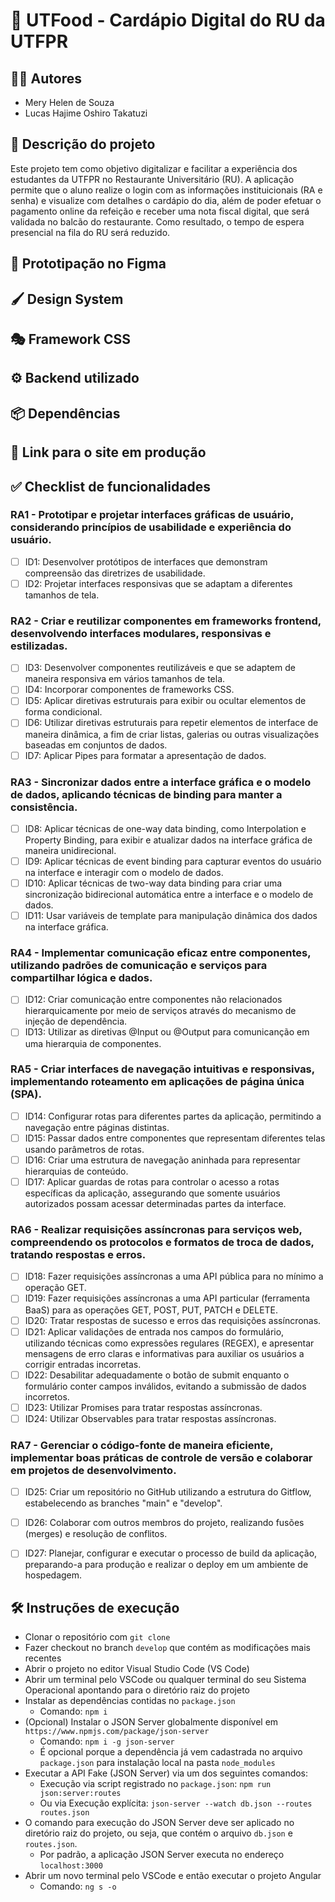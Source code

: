 # 📌 UTFood - Cardápio Digital do RU da UTFPR 

## 👩‍💻 Autores
- Mery Helen de Souza
- Lucas Hajime Oshiro Takatuzi

## 📖 Descrição do projeto
Este projeto tem como objetivo digitalizar e facilitar a experiência dos estudantes da UTFPR no Restaurante Universitário (RU). A aplicação permite que o aluno realize o login com as informações instituicionais (RA e senha) e visualize com detalhes o cardápio do dia, além de poder efetuar o pagamento online da refeição e receber uma nota fiscal digital, que será validada no balcão do restaurante. Como resultado, o tempo de espera presencial na fila do RU será reduzido.

## 🎨 Prototipação no Figma


## 🖌️ Design System


## 🎭 Framework CSS


## ⚙️ Backend utilizado


## 📦 Dependências


## 🚀 Link para o site em produção


## ✅ Checklist de funcionalidades
### RA1 - Prototipar e projetar interfaces gráficas de usuário, considerando princípios de usabilidade e experiência do usuário.
- [ ] ID1: Desenvolver protótipos de interfaces que demonstram compreensão das diretrizes de usabilidade.
- [ ] ID2: Projetar interfaces responsivas que se adaptam a diferentes tamanhos de tela.

### RA2 - Criar e reutilizar componentes em frameworks frontend, desenvolvendo interfaces modulares, responsivas e estilizadas.
- [ ] ID3: Desenvolver componentes reutilizáveis e que se adaptem de maneira responsiva em vários tamanhos de tela.
- [ ] ID4: Incorporar componentes de frameworks CSS.
- [ ] ID5: Aplicar diretivas estruturais para exibir ou ocultar elementos de forma condicional.
- [ ] ID6: Utilizar diretivas estruturais para repetir elementos de interface de maneira dinâmica, a fim de criar listas, galerias ou outras visualizações baseadas em conjuntos de dados.
- [ ] ID7: Aplicar Pipes para formatar a apresentação de dados.

### RA3 - Sincronizar dados entre a interface gráfica e o modelo de dados, aplicando técnicas de binding para manter a consistência.
- [ ] ID8: Aplicar técnicas de one-way data binding, como Interpolation e Property Binding, para exibir e atualizar dados na interface gráfica de maneira unidirecional.
- [ ] ID9: Aplicar técnicas de event binding para capturar eventos do usuário na interface e interagir com o modelo de dados.
- [ ] ID10: Aplicar técnicas de two-way data binding para criar uma sincronização bidirecional automática entre a interface e o modelo de dados.
- [ ] ID11: Usar variáveis de template para manipulação dinâmica dos dados na interface gráfica.

### RA4 - Implementar comunicação eficaz entre componentes, utilizando padrões de comunicação e serviços para compartilhar lógica e dados.
- [ ] ID12: Criar comunicação entre componentes não relacionados hierarquicamente por meio de serviços através do mecanismo de injeção de dependência.
- [ ] ID13: Utilizar as diretivas @Input ou @Output para comunicanção em uma hierarquia de componentes.

### RA5 - Criar interfaces de navegação intuitivas e responsivas, implementando roteamento em aplicações de página única (SPA).
- [ ] ID14: Configurar rotas para diferentes partes da aplicação, permitindo a navegação entre páginas distintas.
- [ ] ID15: Passar dados entre componentes que representam diferentes telas usando parâmetros de rotas.
- [ ] ID16: Criar uma estrutura de navegação aninhada para representar hierarquias de conteúdo.
- [ ] ID17: Aplicar guardas de rotas para controlar o acesso a rotas específicas da aplicação, assegurando que somente usuários autorizados possam acessar determinadas partes da interface.

### RA6 - Realizar requisições assíncronas para serviços web, compreendendo os protocolos e formatos de troca de dados, tratando respostas e erros.
- [ ] ID18: Fazer requisições assíncronas a uma API pública para no mínimo a operação GET.
- [ ] ID19: Fazer requisições assíncronas a uma API particular (ferramenta BaaS) para as operações GET, POST, PUT, PATCH e DELETE.
- [ ] ID20: Tratar respostas de sucesso e erros das requisições assíncronas.
- [ ] ID21: Aplicar validações de entrada nos campos do formulário, utilizando técnicas como expressões regulares (REGEX), e apresentar mensagens de erro claras e informativas para auxiliar os usuários a corrigir entradas incorretas.
- [ ] ID22: Desabilitar adequadamente o botão de submit enquanto o formulário conter campos inválidos, evitando a submissão de dados incorretos.
- [ ] ID23: Utilizar Promises para tratar respostas assíncronas.
- [ ] ID24: Utilizar Observables para tratar respostas assíncronas.

### RA7 - Gerenciar o código-fonte de maneira eficiente, implementar boas práticas de controle de versão e colaborar em projetos de desenvolvimento.
- [ ] ID25: Criar um repositório no GitHub utilizando a estrutura do Gitflow, estabelecendo as branches "main" e "develop".
- [ ] ID26: Colaborar com outros membros do projeto, realizando fusões (merges) e resolução de conflitos.
- [ ] ID27: Planejar, configurar e executar o processo de build da aplicação, preparando-a para produção e realizar o deploy em um ambiente de hospedagem.


## 🛠️ Instruções de execução
- Clonar o repositório com `git clone`
- Fazer checkout no branch `develop` que contém as modificações mais recentes
- Abrir o projeto no editor Visual Studio Code (VS Code)
- Abrir um terminal pelo VSCode ou qualquer terminal do seu Sistema Operacional apontando para o diretório raiz do projeto 
- Instalar as dependências contidas no `package.json`
  - Comando: `npm i`
- (Opcional) Instalar o JSON Server globalmente disponível em `https://www.npmjs.com/package/json-server`
  - Comando: `npm i -g json-server` 
  - É opcional porque a dependência já vem cadastrada no arquivo `package.json` para instalação local na pasta `node_modules`
- Executar a API Fake (JSON Server) via um dos seguintes comandos: 
  - Execução via script registrado no `package.json`: `npm run json:server:routes` 
  - Ou via Execução explícita: `json-server --watch db.json --routes routes.json`
- O comando para execução do JSON Server deve ser aplicado no diretório raiz do projeto, ou seja, que contém o arquivo `db.json` e `routes.json`.
  - Por padrão, a aplicação JSON Server executa no endereço `localhost:3000`    
- Abrir um novo terminal pelo VSCode e então executar o projeto Angular
  - Comando: `ng s -o`

